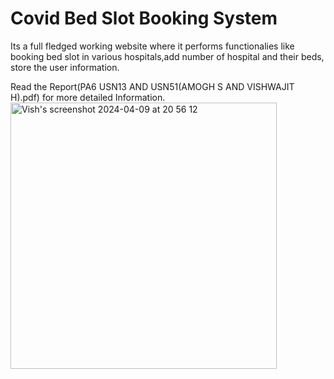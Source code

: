 # Covid Bed Slot Booking System

Its a full fledged working website where it performs functionalies like booking bed slot in various hospitals,add number of hospital and their beds, store the user information.

Read the Report(PA6 USN13 AND USN51(AMOGH S AND VISHWAJIT H).pdf) for more detailed Information.
<img width="426" alt="Vish's screenshot 2024-04-09 at 20 56 12" src="https://github.com/vishwjit22154/covid-bed-allotment-system/assets/74697139/b24d7bb0-7cf3-43b2-968e-5f771cefe0db">
